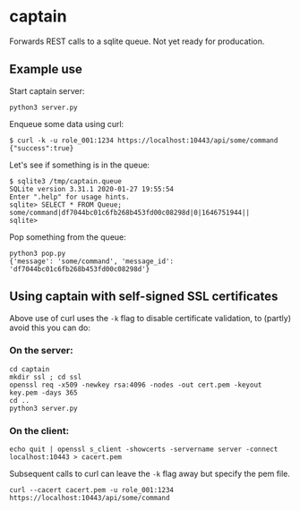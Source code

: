 # captain

Forwards REST calls to a sqlite queue. Not yet ready for producation.

## Example use

Start captain server:
```console
python3 server.py
```

Enqueue some data using curl:
```console
$ curl -k -u role_001:1234 https://localhost:10443/api/some/command
{"success":true}
```

Let's see if something is in the queue:
```console
$ sqlite3 /tmp/captain.queue
SQLite version 3.31.1 2020-01-27 19:55:54
Enter ".help" for usage hints.
sqlite> SELECT * FROM Queue;
some/command|df7044bc01c6fb268b453fd00c08298d|0|1646751944||
sqlite>
```

Pop something from the queue:
```console
python3 pop.py
{'message': 'some/command', 'message_id': 'df7044bc01c6fb268b453fd00c08298d'}
```

## Using captain with self-signed SSL certificates

Above use of curl uses the `-k` flag to disable certificate validation, to (partly) avoid this you can do:

### On the server:
```console
cd captain
mkdir ssl ; cd ssl
openssl req -x509 -newkey rsa:4096 -nodes -out cert.pem -keyout key.pem -days 365
cd ..
python3 server.py
```

### On the client:
```console
echo quit | openssl s_client -showcerts -servername server -connect localhost:10443 > cacert.pem
```
Subsequent calls to curl can leave the `-k` flag away but specify the pem file.
```console
curl --cacert cacert.pem -u role_001:1234 https://localhost:10443/api/some/command
```
